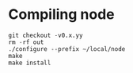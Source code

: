 # Compiling node

```
git checkout -v0.x.yy
rm -rf out
./configure --prefix ~/local/node
make
make install
```
